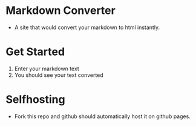 # Markdown Converter

- A site that would convert your markdown to html instantly.

# Get Started

1. Enter your markdown text
2. You should see your text converted

# Selfhosting

- Fork this repo and github should automatically host it on github pages.
